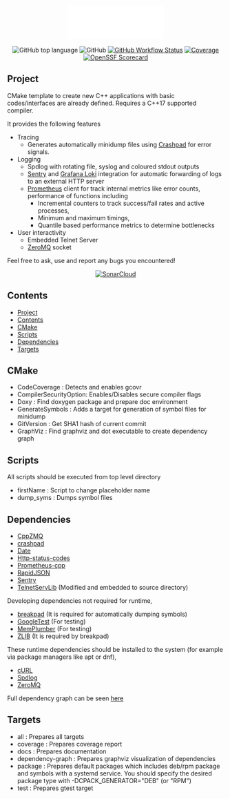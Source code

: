 <div align="center" width="50">
<img src=doc/logo.png>

![GitHub top language](https://img.shields.io/github/languages/top/egecetin/Repo-Init)
![GitHub](https://img.shields.io/github/license/egecetin/Repo-Init)
[![GitHub Workflow Status](https://img.shields.io/github/actions/workflow/status/egecetin/Repo-Init/build_and_test.yml?label=Actions&branch=master&logo=github)](https://github.com/egecetin/Repo-Init/actions/workflows/build_and_test.yml)
[![Coverage](https://sonarcloud.io/api/project_badges/measure?project=egecetin_Repo-Init&metric=coverage)](https://sonarcloud.io/summary/new_code?id=egecetin_Repo-Init)
[![OpenSSF Scorecard](https://api.scorecard.dev/projects/github.com/egecetin/Repo-Init/badge)](https://scorecard.dev/viewer/?uri=github.com/egecetin/Repo-Init)

</div>

## Project
CMake template to create new C++ applications with basic codes/interfaces are already defined. Requires a C++17 supported compiler.

It provides the following features
  - Tracing
    - Generates automatically minidump files using [Crashpad](https://chromium.googlesource.com/crashpad/crashpad/) for error signals.
  - Logging
    - Spdlog with rotating file, syslog and coloured stdout outputs
    - [Sentry](https://sentry.io/) and [Grafana Loki](https://grafana.com/oss/loki/) integration for automatic forwarding of logs to an external HTTP server
    - [Prometheus](https://prometheus.io/) client for track internal metrics like error counts, performance of functions including
      - Incremental counters to track success/fail rates and active processes,
      - Minimum and maximum timings,
      - Quantile based performance metrics to determine bottlenecks
  - User interactivity
    - Embedded Telnet Server
    - [ZeroMQ](https://zeromq.org/) socket

Feel free to ask, use and report any bugs you encountered!

<div align="center" width="50">

[![SonarCloud](https://sonarcloud.io/images/project_badges/sonarcloud-orange.svg)](https://sonarcloud.io/summary/new_code?id=egecetin_Repo-Init)
</div>

## Contents

- [Project](#project)
- [Contents](#contents)
- [CMake](#cmake)
- [Scripts](#scripts)
- [Dependencies](#dependencies)
- [Targets](#targets)

## CMake

- CodeCoverage          : Detects and enables gcovr
- CompilerSecurityOption: Enables/Disables secure compiler flags
- Doxy                  : Find doxygen package and prepare doc environment
- GenerateSymbols       : Adds a target for generation of symbol files for minidump
- GitVersion            : Get SHA1 hash of current commit
- GraphViz              : Find graphviz and dot executable to create dependency graph

## Scripts

All scripts should be executed from top level directory

- firstName             : Script to change placeholder name
- dump_syms             : Dumps symbol files

## Dependencies

 - [CppZMQ](https://github.com/zeromq/cppzmq.git)
 - [crashpad](https://chromium.googlesource.com/crashpad/crashpad/)
 - [Date](https://github.com/HowardHinnant/date.git)
 - [Http-status-codes](https://github.com/j-ulrich/http-status-codes-cpp.git)
 - [Prometheus-cpp](https://github.com/jupp0r/prometheus-cpp.git)
 - [RapidJSON](https://github.com/Tencent/rapidjson.git)
 - [Sentry](https://github.com/getsentry/sentry-native.git)
 - [TelnetServLib](https://github.com/lukemalcolm/TelnetServLib.git) (Modified and embedded to source directory)

Developing dependencies not required for runtime,

 - [breakpad](https://chromium.googlesource.com/breakpad/breakpad/) (It is required for automatically dumping symbols)
 - [GoogleTest](https://github.com/google/googletest.git) (For testing)
 - [MemPlumber](https://github.com/seladb/MemPlumber.git) (For testing)
 - [ZLIB]() (It is required by breakpad)

These runtime dependencies should be installed to the system (for example via package managers like apt or dnf),

 - [cURL](https://github.com/curl/curl)
 - [Spdlog](https://github.com/gabime/spdlog.git)
 - [ZeroMQ](https://github.com/zeromq/libzmq.git)

Full dependency graph can be seen [here](doc/XXX-tree.svg)

## Targets

 - all              : Prepares all targets
 - coverage         : Prepares coverage report
 - docs             : Prepares documentation
 - dependency-graph : Prepares graphviz visualization of dependencies
 - package          : Prepares default packages which includes deb/rpm package and symbols with a systemd service. You should specify the desired package type with -DCPACK_GENERATOR="DEB" (or "RPM")
 - test             : Prepares gtest target
